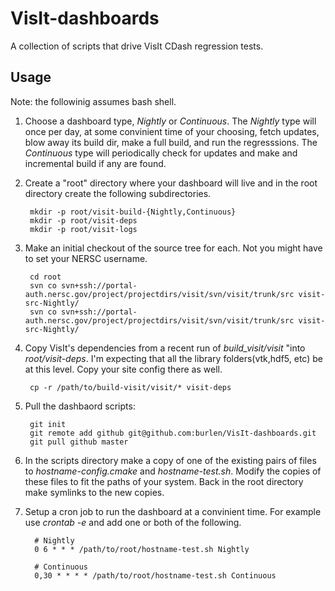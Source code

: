 # VisIt-dashboards
A collection of scripts that drive VisIt CDash regression tests.

## Usage
Note: the followinig assumes bash shell.

1. Choose a dashboard type, *Nightly* or *Continuous*. The *Nightly* type will once per day, at some convinient time of your choosing, fetch updates, blow away its build dir, make a full build, and run the regresssions. The *Continuous* type will periodically check for updates and make and incremental build if any are found.
2. Create a "root" directory where your dashboard will live and in the root directory create the following subdirectories.

        mkdir -p root/visit-build-{Nightly,Continuous}
        mkdir -p root/visit-deps
        mkdir -p root/visit-logs

3. Make an initial checkout of the source tree for each. Not you might have to set your NERSC username.

        cd root
        svn co svn+ssh://portal-auth.nersc.gov/project/projectdirs/visit/svn/visit/trunk/src visit-src-Nightly/
        svn co svn+ssh://portal-auth.nersc.gov/project/projectdirs/visit/svn/visit/trunk/src visit-src-Nightly/


4. Copy VisIt's dependencies from a recent run of *build_visit/visit* "into *root/visit-deps*. I'm expecting that all the library folders(vtk,hdf5, etc) be at this level. Copy your site config there as well.

        cp -r /path/to/build-visit/visit/* visit-deps


5. Pull the dashbaord scripts:

        git init
        git remote add github git@github.com:burlen/VisIt-dashboards.git
        git pull github master


6. In the scripts directory make a copy of one of the existing pairs of files to *hostname-config.cmake* and *hostname-test.sh*. Modify the copies of these files to fit the paths of your system. Back in the root directory make symlinks to the new copies.
7. Setup a cron job to run the dashboard at a convinient time. For example use *crontab -e* and add one or both of the following.

         # Nightly
         0 6 * * * /path/to/root/hostname-test.sh Nightly

         # Continuous
         0,30 * * * * /path/to/root/hostname-test.sh Continuous

